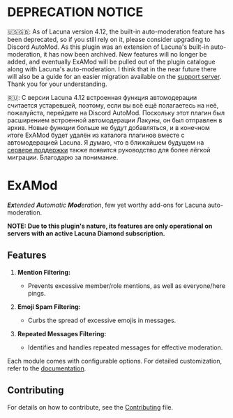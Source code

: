 # DEPRECATION NOTICE

🇺🇸🇬🇧: As of Lacuna version 4.12, the built-in auto-moderation feature has been deprecated, so if you still rely on it, please consider upgrading to Discord AutoMod. As this plugin was an extension of Lacuna's built-in auto-moderation, it has now been archived. New features will no longer be added, and eventually ExAMod will be pulled out of the plugin catalogue along with Lacuna's auto-moderation. I think that in the near future there will also be a guide for an easier migration available on the [support server](https://discord.gg/lacunabot). Thank you for your understanding.

🇷🇺: С версии Lacuna 4.12 встроенная функция автомодерации считается устаревшей, поэтому, если вы всё ещё полагаетесь на неё, пожалуйста, перейдите на Discord AutoMod. Поскольку этот плагин был расширением встроенной автомодерации Лакуны, он был отправлен в архив. Новые функции больше не будут добавляться, и в конечном итоге ExAMod будет удалён из каталога плагинов вместе с автомодерацией Lacuna. Я думаю, что в ближайшем будущем на [сервере поддержки](https://discord.gg/lacunabot) также появится руководство для более лёгкой миграции. Благодарю за понимание.

# ExAMod

_**Ex**tended **A**utomatic **Mod**eration_, few yet worthy add-ons for Lacuna auto-moderation.

**NOTE: Due to this plugin's nature, its features are only operational on servers with an active Lacuna Diamond subscription.**

## Features

1. **Mention Filtering:**

    - Prevents excessive member/role mentions, as well as everyone/here pings.

2. **Emoji Spam Filtering:**

    - Curbs the spread of excessive emojis in messages.

3. **Repeated Messages Filtering:**
    - Identifies and handles repeated messages for effective moderation.

Each module comes with configurable options. For detailed customization, refer to the [documentation](https://github.com/rovius/ExAMod/blob/master/docs/configuration.md).

## Contributing

For details on how to contribute, see the [Contributing](https://github.com/rovius/ExAMod/blob/master/docs/contributing.md) file.
